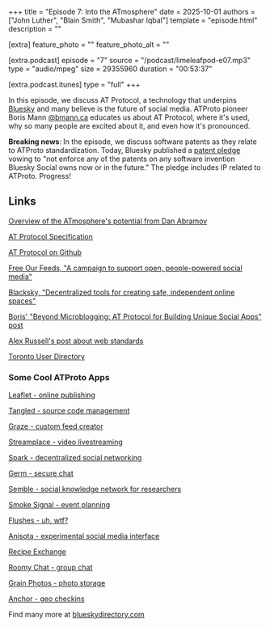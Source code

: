 +++
title = "Episode 7: Into the ATmosphere"
date = 2025-10-01
authors = ["John Luther", "Blain Smith", "Mubashar Iqbal"]
template = "episode.html"
description = ""

[extra]
feature_photo = ""
feature_photo_alt = ""

[extra.podcast]
episode = "7"
source = "/podcast/limeleafpod-e07.mp3"
type = "audio/mpeg"
size = 29355960
duration = "00:53:37"

[extra.podcast.itunes]
type = "full"
+++

In this episode, we discuss AT Protocol, a technology that underpins [Bluesky](https://bsky.app) and many believe is the future of social media. ATProto pioneer Boris Mann [@bmann.ca](https://bsky.app/profile/bmann.ca) educates us about AT Protocol, where it's used, why so many people are excited about it, and even how it's pronounced.

**Breaking news**: In the episode, we discuss software patents as they relate to ATProto standardization. Today, Bluesky published a [patent pledge](https://bsky.social/about/blog/10-01-2025-patent-pledge) vowing to "not enforce any of the patents on any software invention Bluesky Social owns now or in the future." The pledge includes IP related to ATProto. Progress!

<!-- more -->

## Links

[Overview of the ATmosphere's potential from Dan Abramov](https://overreacted.io/open-social)

[AT Protocol Specification](https://atproto.com/guides/overview)

[AT Protocol on Github](https://github.com/bluesky-social/atproto)

[Free Our Feeds, "A campaign to support open, people-powered social media"](https://freeourfeeds.com)

[Blacksky, "Decentralized tools for creating safe, independent online spaces"](https://blackskyweb.xyz)

[Boris' "Beyond Microblogging: AT Protocol for Building Unique Social Apps" post](https://bmannconsulting.com/notes/beyond-microblogging-atproto/)

[Alex Russell's post about web standards](https://infrequently.org/2025/09/standards-and-the-fall-of-iamus/)

[Toronto User Directory](https://discover.toronto.inc)

### Some Cool ATProto Apps

[Leaflet - online publishing](https://leaflet.pub)

[Tangled - source code management](https://tangled.sh)

[Graze - custom feed creator](https://graze.social)

[Streamplace - video livestreaming](https://stream.place)

[Spark - decentralized social networking](https://sprk.so)

[Germ - secure chat](https://germnetwork.com)

[Semble - social knowledge network for researchers](https://semble.so)

[Smoke Signal - event planning](https://smokesignal.events)

[Flushes - uh, wtf?](https://flushes.app)

[Anisota - experimental social media interface](https://anisota.net)

[Recipe Exchange](https://recipe.exchange)

[Roomy Chat - group chat](https://roomy.space)

[Grain Photos - photo storage](https://grain.social)

[Anchor - geo checkins](https://dropanchor.app)

Find many more at [blueskydirectory.com](https://blueskydirectory.com)

